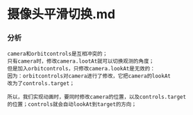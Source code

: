 # 摄像头平滑切换.md

### 分析
    camera和orbitcontrols是互相冲突的；
    只有camera时，修改camera.lootAt就可以切换观测的角度；
    但是加入orbitcontrols，只修改camera.lookAt是无效的：
    因为：orbitcontrols对camera进行了修改，它把camera的lookAt
    改为了controls.target；

    所以，我们实现动画时，要同时修改camera的位置，以及controls.target
    的位置；controls就会自动lookAt到target的方向；
